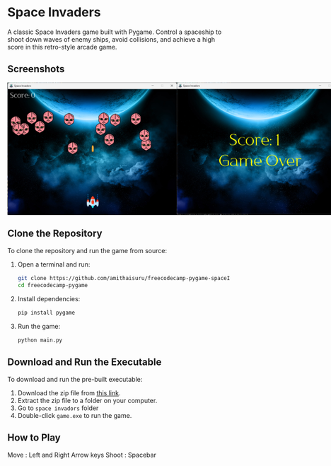# Space Invaders

A classic Space Invaders game built with Pygame. Control a spaceship to shoot down waves of enemy ships, avoid collisions, and achieve a high score in this retro-style arcade game.

## Screenshots
<div style="display: flex; justify-content: space-around;">
    <img src="screenshots/ss1.png" alt="Gameplay Screenshot 1" width="400" height="300">
    <img src="screenshots/ss2.png" alt="Gameplay Screenshot 2" width="400" height="300">
</div>

## Clone the Repository
To clone the repository and run the game from source:
1. Open a terminal and run:
   ```bash
   git clone https://github.com/amithaisuru/freecodecamp-pygame-spaceInvador
   cd freecodecamp-pygame
   ```
2. Install dependencies:
   ```bash
   pip install pygame
   ```
3. Run the game:
   ```bash
   python main.py
   ```

## Download and Run the Executable
To download and run the pre-built executable:
1. Download the zip file from [this link](https://github.com/amithaisuru/freecodecamp-pygame-spaceInvador/blob/main/space%20inavdors.zip).
2. Extract the zip file to a folder on your computer.
3. Go to `space invadors` folder
4. Double-click `game.exe` to run the game.

## How to Play
Move : Left and Right Arrow keys
Shoot : Spacebar
